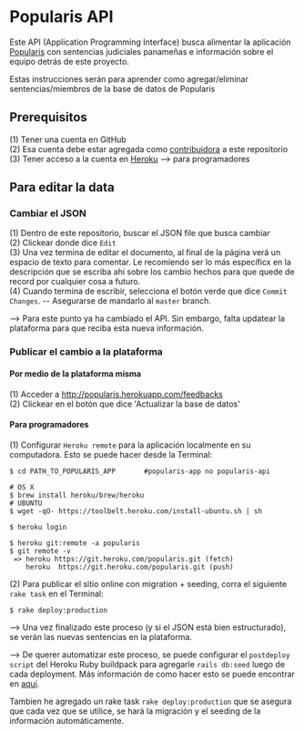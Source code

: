 # Popularis API

Este API (Application Programming Interface) busca alimentar la aplicación [Popularis](http://popularis.herokuapp.com) con sentencias judiciales panameñas e información sobre el equipo detrás de este proyecto.

Estas instrucciones serán para aprender como agregar/eliminar sentencias/miembros de la base de datos de Popularis

## Prerequisitos

(1) Tener una cuenta en GitHub <br>
(2) Esa cuenta debe estar agregada como [contribuidora](https://github.com/juliet-tech/popularis-api/settings/collaboration) a este repositorio <br>
(3) Tener acceso a la cuenta en [Heroku](https://heroku.com) --> para programadores

## Para editar la data

### Cambiar el JSON

(1) Dentro de este repositorio, buscar el JSON file que busca cambiar <br>
(2) Clickear donde dice `Edit` <br>
(3) Una vez termina de editar el documento, al final de la página verá un espacio de texto para comentar. Le recomiendo ser lo más específicx en la descripción que se escriba ahí sobre los cambio hechos para que quede de record por cualquier cosa a futuro. <br>
(4) Cuando termina de escribir, selecciona el botón verde que dice `Commit Changes`. -- Asegurarse de mandarlo al `master` branch. <br>

--> Para este punto ya ha cambiado el API. Sin embargo, falta updatear la plataforma para que reciba esta nueva información.

### Publicar el cambio a la plataforma

#### Por medio de la plataforma misma

(1) Acceder a http://popularis.herokuapp.com/feedbacks <br>
(2) Clickear en el botón que dice 'Actualizar la base de datos'

#### Para programadores

(1) Configurar `Heroku remote` para la aplicación localmente en su computadora. Esto se puede hacer desde la Terminal:

```
$ cd PATH_TO_POPULARIS_APP       #popularis-app no popularis-api

# OS X
$ brew install heroku/brew/heroku
# UBUNTU
$ wget -qO- https://toolbelt.heroku.com/install-ubuntu.sh | sh

$ heroku login

$ heroku git:remote -a popularis
$ git remote -v
 => heroku https://git.heroku.com/popularis.git (fetch)
    heroku  https://git.heroku.com/popularis.git (push)

```

(2) Para publicar el sitio online con migration + seeding, corra el siguiente `rake task` en el Terminal:

```
$ rake deploy:production
```

--> Una vez finalizado este proceso (y si el JSON está bien estructurado), se verán las nuevas sentencias en la plataforma.

--> De querer automatizar este proceso, se puede configurar el `postdeploy script` del Heroku Ruby buildpack para agregarle `rails db:seed` luego de cada deployment. Más información de como hacer esto se puede encontrar en [aquí](https://devcenter.heroku.com/articles/github-integration-review-apps#the-postdeploy-script).

Tambien he agregado un rake task `rake deploy:production` que se asegura que cada vez que se utilice, se hará la migración y el seeding de la información automáticamente.

